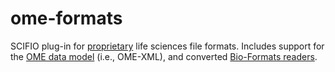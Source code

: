 ome-formats
===========

SCIFIO plug-in for
[proprietary](https://en.wikipedia.org/wiki/Proprietary_format) life sciences
file formats. Includes support for the [OME data
model](http://www.openmicroscopy.org/site/support/ome-model/) (i.e., OME-XML),
and converted [Bio-Formats
readers](https://www.openmicroscopy.org/site/support/bio-formats4/supported-formats.html).
